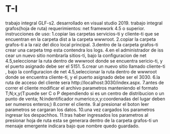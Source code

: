 # T-I
trabajo integral GLF-s2.
desarrollado en visual studio 2019.
trabajo integral grafos(hoja de ruta)
requerimientos: net framework 4.5 o superior.
instrucciones de uso:
1.copiar las carpetas servicios-ti y cliente-ti que se encuentran en la carpeta dist a la carpeta wwwroot.
2.copiar la carpeta grafos-ti a la raiz del dico local principal.
3.dentro de la carpeta grafos-ti crear una carpeta tmp esta contendra los logs.
4.en el administrador de iss cear un nuevo sitio nombrarla sitios-ti, bajo la configuracion de net 4.5,seleccionar la ruta dentro de wwwroot donde se encuentra sericio-ti, y 
el puerto asignado debe ser el 5151.
5.crear un nuevo sitio llamado cliente-ti , bajo la configuracion de net 4.5,seleccionar la ruta dentro de wwwroot donde se encuentra cliente-ti, y 
el puerto asignado debe ser el 3030.
6.la ruta de acceso del cliente sera http://localhost:3030/index.aspx.
7.antes de correr el cliente modificar el archivo parametros manteniendo el formato T;N;x,y(T:puede ser C o P dependiendo si es un centro de distribucion o un punto de venta;
N:indentificador numerico;x,y:coordenadas del lugar deben ser numeros enteros;)
8.correr el cliente.
9.al presionar el boton leer parametros se cargaran los datos.
10.una vez cargados los parametros ingresar los despachhos.
11.tras haber ingresados los parametros al presionar hoja de ruta esta se generara dentro de la carpeta grafos-ti un mensaje emergente indicara bajo que nombre quedo guardado.
